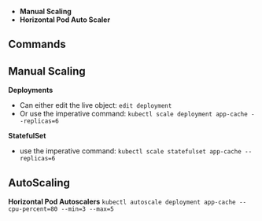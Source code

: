 - **Manual Scaling**
- **Horizontal Pod Auto Scaler**

## Commands



## Manual Scaling
**Deployments**
- Can either edit the live object:
	`edit deployment`
- Or use the imperative command:
	`kubectl scale deployment app-cache --replicas=6`

**StatefulSet**
- use the imperative command:
	`kubectl scale statefulset app-cache --replicas=6`

##  AutoScaling

**Horizontal Pod Autoscalers**
`kubectl autoscale deployment app-cache --cpu-percent=80 --min=3 --max=5`
